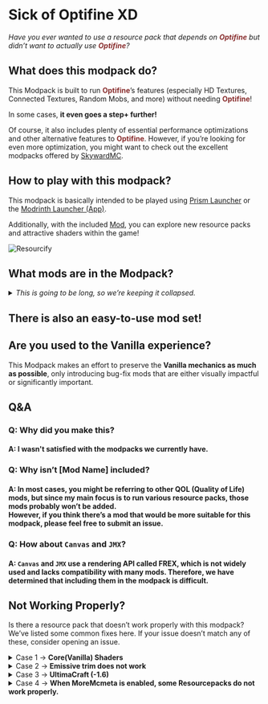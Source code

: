 # Sick of Optifine XD

_Have you ever wanted to use a resource pack that depends on <font color=#882d2d >**Optifine**</font> but didn’t want to actually use <font color=#882d2d >**Optifine**</font>?_

## What does this modpack do?

This Modpack is built to run <font color=#882d2d >**Optifine**</font>’s features (especially HD Textures, Connected Textures, Random Mobs, and more) without needing <font color=#882d2d >**Optifine**</font>!

In some cases, **it even goes a step+ further!**

Of course, it also includes plenty of essential performance optimizations and other alternative features to <font color=#882d2d >**Optifine**</font>. However, if you’re looking for even more optimization, you might want to check out the excellent modpacks offered by [SkywardMC](https://modrinth.com/organization/skywardmc).

## How to play with this modpack?

This modpack is basically intended to be played using [Prism Launcher](https://prismlauncher.org/download/) or the [Modrinth Launcher (App)](https://modrinth.com/app).

Additionally, with the included [Mod](https://modrinth.com/mod/resourcify), you can explore new resource packs and attractive shaders within the game!

![Resourcify](https://cdn.modrinth.com/data/RLzHAoZe/images/d1a2bf740a322e78d8df960c9e4272707df3793a.png)

## What mods are in the Modpack?

<details>
<summary><i>This is going to be long, so we’re keeping it collapsed.</i></summary>

### Optimization Mods

- [Async Pack Scan](https://modrinth.com/mod/async-pack-scan) by JFronny
- [BadOptimizations](https://modrinth.com/mod/badoptimizations) by thosea
- [Better Beds](https://modrinth.com/mod/better-beds) by Motschen
- [Cull Less Leaves](https://cdn.modrinth.com/data/iG6ZHsUV/icon.png) by isxander
- [Dynamic FPS](https://modrinth.com/mod/dynamic-fps) by juliand665
- [Embeddium](https://modrinth.com/mod/embeddium) by embeddedt <small>and JellySquid <3</small>
- [Enhanced Block Entities](https://modrinth.com/mod/ebe) by FoundationGames
- [EntityCulling](https://modrinth.com/mod/entityculling) by tr7zw
- [Fast Paintings](https://modrinth.com/mod/fast-paintings) by MehVahdJukaar
- [FastQuit](https://modrinth.com/mod/fastquit) by contaria
- [FerriteCore](https://modrinth.com/mod/ferrite-core) by malte0811
- [ImmediatelyFast](https://modrinth.com/mod/immediatelyfast) by RaphiMC
- [Iris](https://modrinth.com/mod/iris) by IMS
- [Language Reload](https://modrinth.com/mod/language-reload) by Jerozgen
- [Lithium](https://modrinth.com/mod/lithium) by 2No2Name
- [ModernFix](https://modrinth.com/mod/modernfix) by embeddedt
- [Noisium](https://modrinth.com/mod/noisium) by Steveplays
- [Nvidium](https://modrinth.com/mod/nvidium) by cortex
- [OptiPainting](https://modrinth.com/mod/optipainting) by isxander
- [Remove Reloading Screen](https://modrinth.com/mod/rrls) by dima_dencep
- [Sodium Extra](https://modrinth.com/mod/sodium-extra) by FlashyReese
- [ThreadTweak](https://modrinth.com/mod/threadtweak) by getchoo

### <font color=#882d2d >**Optifine**</font> Alternatives Mods (Resourcepack)

- [Animatica](https://modrinth.com/mod/animatica) by FoundationGames
- [CIT Resewn](https://modrinth.com/mod/cit-resewn) by shsupercm
- [Continuity](https://modrinth.com/mod/continuity) by PepperCode1
- [Custom Splash Screen](https://modrinth.com/mod/custom-splash-screen) by Motschen
- [Enhanced Block Entities](https://modrinth.com/mod/ebe) by FoundationGames
- [Entity Model Features](https://modrinth.com/mod/entity-model-features) by Traben
- [Entity Sound Features](https://modrinth.com/mod/esf) by Traben
- [Entity Texture Features](https://modrinth.com/mod/entitytexturefeatures) by Traben
- [FabricBetterGrass](https://modrinth.com/mod/fabricbettergrass) by UltimatChamp
- [FabricSkyBoxes](https://modrinth.com/mod/fabricskyboxes) by AMereBagatelle
- [FabricSkyBoxes Interop](https://modrinth.com/mod/fabricskyboxes-interop) by FlashyReese
- [MoreMcmeta Emissive Textures](https://modrinth.com/mod/moremcmeta-emissive) by soir20
  - default is off
- [OptiGUI](https://modrinth.com/mod/optigui) by opekope2
- [Polytone](https://modrinth.com/mod/polytone) by MehVahdJukaar
- [Vanadium](https://modrinth.com/mod/vanadium) by AluTheCrow

#### A Higher Level (ここいらないかも)

- [Athena](https://modrinth.com/mod/athena-ctm) by Terrarium
- [Chime](https://modrinth.com/mod/chime) by Emi
  - default is off
- [Fusion](https://modrinth.com/mod/fusion-connected-textures) by SuperMartijn642
- [JsonEM](https://modrinth.com/mod/jsonem) by FoundationGames
  - default is off
- [More Block Predicates](https://modrinth.com/mod/mbp) by omoflop
  - default is off
- [MoreMcmeta](https://modrinth.com/mod/moremcmeta) by soir20
  - default is off
- [Transparent](https://modrinth.com/mod/transparent) by Trikzon

### Other QOL Mods

- [3D Skin Layers](https://modrinth.com/mod/3dskinlayers) by tr7zw
- [Better Mipmaps](https://modrinth.com/mod/better-mipmaps) by sidit77
- [Block Entity Extended Rendering](https://modrinth.com/mod/beer) by jhalfsharp
- [Capes](https://modrinth.com/mod/capes) by caelthecolher
- [Cubes Without Borders](https://modrinth.com/mod/cubes-without-borders) by Kir_Antipov
- [Euphoria Patcher](https://modrinth.com/mod/euphoria-patches) by SpacEagle17
- [Fabrishot](https://modrinth.com/mod/fabrishot) by ramidzkh
- [I see you over there!](https://modrinth.com/mod/i-see-you-over-there) by Estecka
- [Iris](https://modrinth.com/mod/iris) by IMS
- [LambDynamicLights](https://modrinth.com/mod/lambdynamiclights) by LambdAurora
- [MinecraftCapes](https://modrinth.com/mod/minecraftcapes) by james090500
- [Mod Menu](https://modrinth.com/mod/modmenu) by Prospector
- [Mod Sets](https://modrinth.com/mod/mod-sets) by settingdust
- [No Chat Reports](https://modrinth.com/mod/no-chat-reports) by Aizistral
- [No Resource Pack Warnings](https://modrinth.com/mod/no-resource-pack-warnings) by Space Walker
- [Recursive Resources](https://modrinth.com/mod/recursiveresources) by enjarai
- [ResolutionControl 3](https://modrinth.com/mod/resolutioncontrol3) by bgp <small>and UltimateBoomer <3</small>
- [Respackopts](https://modrinth.com/mod/respackopts) by JFronny
- [Resourcify](https://modrinth.com/mod/resourcify) by DeDiamondPro
- [Screenshot to Clipboard](https://modrinth.com/mod/screenshot-to-clipboard) by comp500
- [Sodium Shadowy Path Blocks](https://modrinth.com/mod/sodium-shadowy-path-blocks) by Rynnavinx
- [Sound Controller](https://modrinth.com/mod/sound-controller) by BVengo
- [Zoomify](https://modrinth.com/mod/zoomify) by isxander

### Fix & Tweaks

- [Centered Crosshair](https://modrinth.com/mod/centered-crosshair) by JustAlittleWolf
- [List Entry Highlight Fix](https://modrinth.com/mod/list-entry-highlight-fix) by LX86
- [Logarithmic Volume Control](https://modrinth.com/mod/logarithmic-volume-control) by girlbossdev
- [Model Gap Fix](https://modrinth.com/mod/modelfix) by MehVahdJukaar
- [Raise Sound Limit Simplified](https://modrinth.com/mod/rsls) by ishland
- [Title Fixer](https://modrinth.com/mod/title-fixer) by thegameratort
- [Translucency Fix](https://modrinth.com/mod/translucencyfix) by ruvaldak

### Lib & API

- [Architectury API](https://modrinth.com/mod/architectury-api) by shedaniel
- [Ash API](https://modrinth.com/mod/ash-api) by Trikzon
- [Cloth Config API](https://modrinth.com/mod/cloth-config) by shedaniel
- [Fabric API](https://modrinth.com/mod/fabric-api) by modmuss50
- [Fabric Language Kotlin](https://modrinth.com/mod/fabric-language-kotlin) by modmuss50
- [LibJF](https://modrinth.com/mod/libjf) by JFronny
- [Moonlight Lib](https://modrinth.com/mod/moonlight) by MehVahdJukaar
- [YetAnotherConfigLib](https://modrinth.com/mod/yacl) by isxander

### Included Resourcepacks

- [No Z-Fighting](https://modrinth.com/resourcepack/no-z-fighting) by StormDragon77

### Included Shaders

- [Complementary Shaders - Reimagined](https://modrinth.com/shader/complementary-reimagined) by EminGT
- [Complementary Shaders - Unbound](https://modrinth.com/shader/complementary-unbound) by EminGT

</details>

## There is also an easy-to-use mod set!


## Are you used to the Vanilla experience?

This Modpack makes an effort to preserve the **Vanilla mechanics as much as possible**, only introducing bug-fix mods that are either visually impactful or significantly important.

## Q&A

### Q: Why did you make this?

#### A: I wasn't satisfied with the modpacks we currently have.

### Q: Why isn’t [Mod Name] included?

#### A: In most cases, you might be referring to other QOL (Quality of Life) mods, but since my main focus is to run various resource packs, those mods probably won’t be added.<br>However, if you think there’s a mod that would be more suitable for this modpack, please feel free to submit an issue.

### Q: How about ``Canvas`` and ``JMX``?

#### A: ``Canvas`` and ``JMX`` use a rendering API called FREX, which is not widely used and lacks compatibility with many mods. Therefore, we have determined that including them in the modpack is difficult.

## Not Working Properly?

Is there a resource pack that doesn’t work properly with this modpack? We’ve listed some common fixes here. If your issue doesn’t match any of these, consider opening an issue.

<details>
<summary>Case 1 -> <b>Core(Vanilla) Shaders</b></summary>

![Core Shader Error](https://i.imgur.com/3rlAjMT.png)

### Solution

**1**, Disable ``Embeddium``, ``Iris``,``Sodium Extara``, ``Sodium Shadowy Path Blocks``, ``Vanadium``, ``Nvidium``

</details>

<details>
<summary>Case 2 -> <b>Emissive trim does not work</b></summary>

### Solution

**1**, Disable ``3D Skin Layers``

</details>

<details>
<summary>Case 3 -> <b>UltimaCraft (-1.6)</b></summary>

</br>

[**UltimaCraft**](https://modrinth.com/resourcepack/ultimacraft-main)

### Solution

**1**, Extract the relevant Resourcepack.<br>
**2**, Create a folder `polytone/block_modifiers` in `assets/minecraft/`.<br>
**3**, Move (copy) the contents of `assets/minecraft/optifine/colormap` to the folder created in 2.

※You can use Vanadium, but it’s quite buggy and not highly recommended.
</details>

<details>
<summary>Case 4 -> <b>When MoreMcmeta is enabled, some Resourcepacks do not work properly.</b></summary>

Possibly, this problem has affected the issue.

#### Impact with Iris
<https://github.com/MoreMcmeta/core/issues/97>

#### Impact with ETF
<https://github.com/MoreMcmeta/core/issues/94>
</details>
